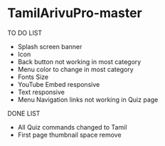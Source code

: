 # TamilArivuPro-master

TO DO LIST
- Splash screen banner
- Icon
- Back button not working in most category
- Menu color to change in most category
- Fonts Size
- YouTube Embed responsive
- Text responsive
- Menu Navigation links not working in Quiz page

DONE LIST
- All Quiz commands changed to Tamil
- First page thumbnail space remove
